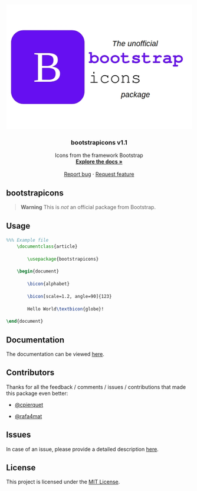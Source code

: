 <p align="center">
  <a href="https://www.ctan.org/pkg/bootstrapicons">
    <img src="logo/bootstrapicons_logo.jpg" alt="bootstrapicons logo">
  </a>
</p>

<h3 align="center">bootstrapicons v1.1</h3>

<p align="center">
  Icons from the framework Bootstrap
  <br>
  <a href="https://mirror.physik.tu-berlin.de/pub/CTAN/macros/latex/contrib/bootstrapicons/doc/bootstrapicons-docs.pdf"><strong>Explore the docs »</strong></a>
  <br>
  <br>
  <a href="https://github.com/BenSt099/bootstrapicons/issues">Report bug</a>
  ·
  <a href="https://github.com/BenSt099/bootstrapicons/issues">Request feature</a>
</p>

## bootstrapicons

> **Warning**
This is _not_ an official package from Bootstrap.

## Usage

```tex
%%% Example file   
    \documentclass{article}
    
        \usepackage{bootstrapicons}

    \begin{document}

        \bicon{alphabet}

        \bicon[scale=1.2, angle=90]{123}

        Hello World\textbicon{globe}!

\end{document}
```

## Documentation

The documentation can be viewed [here](https://github.com/BenSt099/bootstrapicons/blob/main/bootstrapicons/doc/bootstrapicons-docs.pdf).

## Contributors

Thanks for all the feedback / comments / issues / contributions that made this package even better:

- [@cpierquet](https://github.com/cpierquet)

- [@rafa4mat](https://github.com/rafa4mat)

## Issues

In case of an issue, please provide a detailed description [here](https://github.com/BenSt099/bootstrapicons/issues).

## License

This project is licensed under the [MIT License](https://www.ctan.org/license/mit).